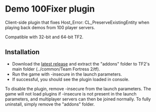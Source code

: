 # Demo 100Fixer plugin
Client-side plugin that fixes Host_Error: CL_PreserveExistingEntity when playing back demos from 100 player servers.

Compatible with 32-bit and 64-bit TF2.

## Installation
* Download the [latest release](https://github.com/ficool2/demo_100fix/releases) and extract the "addons" folder to TF2's main folder (../common/Team Fortress 2/tf).
* Run the game with -insecure in the launch parameters.
* If successful, you should see the plugin loaded in console.

To disable the plugin, remove -insecure from the launch parameters. The game will not load plugins if -insecure is not present in the launch parameters, and multiplayer servers can then be joined normally. To fully uninstall, simply remove the "addons" folder.
